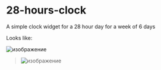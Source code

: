 # 28-hours-clock
 A simple clock widget for a 28 hour day for a week of 6 days
 
 Looks like:
 
![изображение](https://user-images.githubusercontent.com/69731829/145871160-b4878545-00ff-4be1-87d4-80bbe154617d.png)



>![изображение](https://user-images.githubusercontent.com/69731829/145867447-80d4063c-42c9-4ecb-98b3-b545c6d503db.png)
